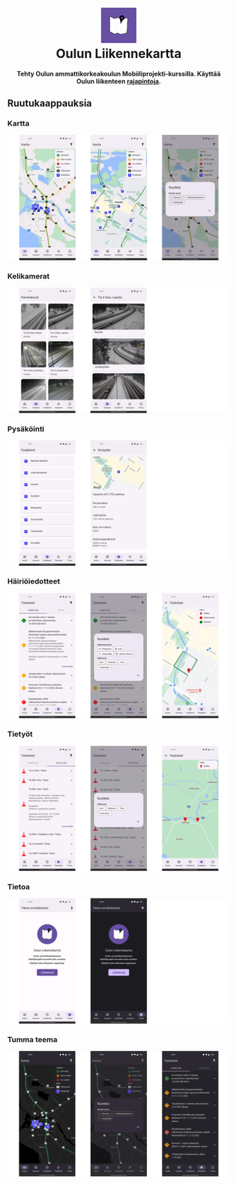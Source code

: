 <h1 align="center">
<br>
  <img src="./assets/icon.png" style="width: 80px;" />
<br>
Oulun Liikennekartta
</h1>
<div align="center">
<h4>Tehty Oulun ammattikorkeakoulun Mobiiliprojekti-kurssilla. Käyttää Oulun liikenteen <a href="https://wp.oulunliikenne.fi/avoin-data/">rajapintoja</a>.</h4>
</div>

## Ruutukaappauksia

### Kartta
![Kartta](screenshots/kartta.png "Kartta")

### Kelikamerat
![Kelikamerat](screenshots/kamerat.png "Kelikamerat")

### Pysäköinti
![Pysäköinti](screenshots/pysakointi.png "Pysäköinti")

### Häiriöiedotteet
![Häiriöiedotteet](screenshots/tiedotteet.png "Häiriöiedotteet")

### Tietyöt
![Tietyöt](screenshots/tietyot.png "Tietyöt")

### Tietoa
![Tietoa](screenshots/tietoa.png "Tietoa")

### Tumma teema
![Tumma teema](screenshots/tumma_teema.png "Tumma teema")